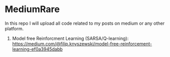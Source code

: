 # MediumRare
In this repo I will upload all code related to my posts on medium or any other platform.
1. Model free Reinforcment Learning (SARSA/Q-learning): https://medium.com/@filip.knyszewski/model-free-reinforcement-learning-ef0a3945dabb
